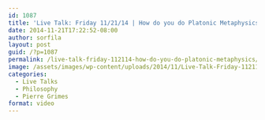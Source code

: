 ```yaml
---
id: 1087
title: 'Live Talk: Friday 11/21/14 | How do you do Platonic Metaphysics?'
date: 2014-11-21T17:22:52-08:00
author: sorfila
layout: post
guid: /?p=1087
permalink: /live-talk-friday-112114-how-do-you-do-platonic-metaphysics/
image: /assets/images/wp-content/uploads/2014/11/Live-Talk-Friday-112114-How-do-you-do-Platonic-Metaphysics-825x510.jpg
categories:
  - Live Talks
  - Philosophy
  - Pierre Grimes
format: video
---
```


